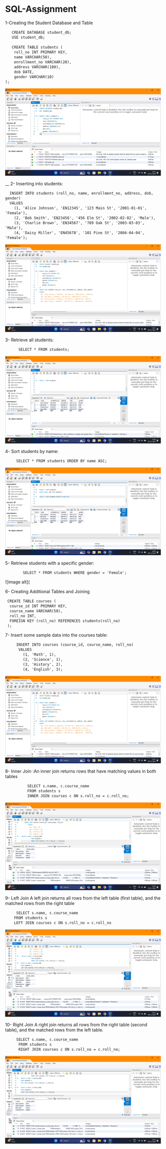 # SQL-Assignment

1-Creating the Student Database and Table

       CREATE DATABASE student_db;
       USE student_db;
    
       CREATE TABLE students (
        roll_no INT PRIMARY KEY,
        name VARCHAR(50),
        enrollment_no VARCHAR(20),
        address VARCHAR(100),
        dob DATE,
        gender VARCHAR(10)
    );
![image alt](https://github.com/DivyarajSingh24/SQL-Assignment/blob/452426d2fdaff825dd12548be8dfa471a1978d2c/output/create%20database.png)

__
2-  Inserting into students:

      INSERT INTO students (roll_no, name, enrollment_no, address, dob, gender)
      VALUES
        (1, 'Alice Johnson', 'EN12345', '123 Main St', '2001-01-01', 'Female'),
        (2, 'Bob Smith', 'EN23456', '456 Elm St', '2002-02-02', 'Male'),
        (3, 'Charlie Brown', 'EN34567', '789 Oak St', '2003-03-03', 'Male'),
        (4, 'Daisy Miller', 'EN45678', '101 Pine St', '2004-04-04', 'Female');
![image alt](https://github.com/DivyarajSingh24/SQL-Assignment/blob/452426d2fdaff825dd12548be8dfa471a1978d2c/output/create%20and%20insert.png)

3- Retrieve all students:

          SELECT * FROM students;
![image alt](https://github.com/DivyarajSingh24/SQL-Assignment/blob/452426d2fdaff825dd12548be8dfa471a1978d2c/output/select%20all.png)

4- Sort students by name:

         SELECT * FROM students ORDER BY name ASC;

![image alt](https://github.com/DivyarajSingh24/SQL-Assignment/blob/452426d2fdaff825dd12548be8dfa471a1978d2c/output/order%20by.png)
         
5- Retrieve students with a specific gender:


            SELECT * FROM students WHERE gender = 'Female';
![image alt](

6- Creating Additional Tables and Joining

     CREATE TABLE courses (
      course_id INT PRIMARY KEY,
      course_name VARCHAR(50),
      roll_no INT,
      FOREIGN KEY (roll_no) REFERENCES students(roll_no)
     );

  7- Insert some sample data into the courses table:

         INSERT INTO courses (course_id, course_name, roll_no)
          VALUES
            (1, 'Math', 1),
            (2, 'Science', 1),
            (3, 'History', 2),
            (4, 'English', 3);
![image alt](https://github.com/DivyarajSingh24/SQL-Assignment/blob/452426d2fdaff825dd12548be8dfa471a1978d2c/output/create%20and%20insert.png)

  8- Inner Join :An inner join returns rows that have matching values in both tables

              SELECT s.name, c.course_name
              FROM students s
              INNER JOIN courses c ON s.roll_no = c.roll_no;
![image alt](https://github.com/DivyarajSingh24/SQL-Assignment/blob/452426d2fdaff825dd12548be8dfa471a1978d2c/output/inner%20join.png)

  9- Left Join
    A left join returns all rows from the left table (first table), and the matched rows from the right table


         SELECT s.name, c.course_name
        FROM students s
        LEFT JOIN courses c ON s.roll_no = c.roll_no
![image alt](https://github.com/DivyarajSingh24/SQL-Assignment/blob/452426d2fdaff825dd12548be8dfa471a1978d2c/output/left%20join.png)

10-  Right Join
    A right join returns all rows from the right table (second table), and the matched rows from the left table. 
    
         SELECT s.name, c.course_name
          FROM students s
          RIGHT JOIN courses c ON s.roll_no = c.roll_no;
![image alt](https://github.com/DivyarajSingh24/SQL-Assignment/blob/452426d2fdaff825dd12548be8dfa471a1978d2c/output/right%20join.png)
    
        
        
          
      
      

      



